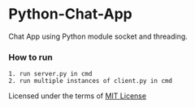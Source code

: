 # Python-Chat-App
Chat App using Python module socket and threading.

### How to run

```
1. run server.py in cmd
2. run multiple instances of client.py in cmd
```

Licensed under the terms of [MIT License](LICENSE)
